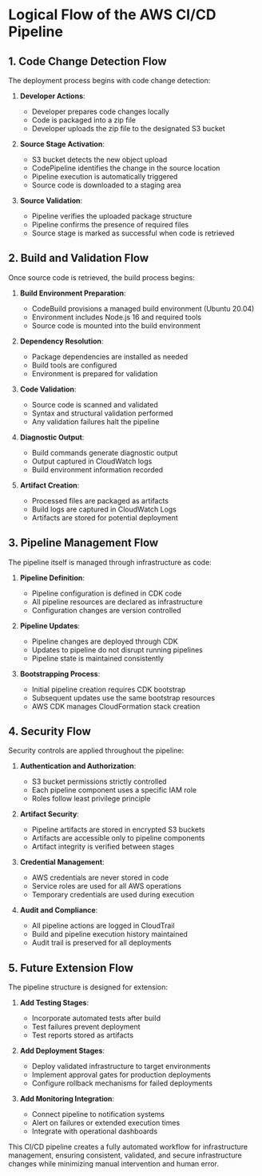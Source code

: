 # Logical Flow of the AWS CI/CD Pipeline

## 1. Code Change Detection Flow

The deployment process begins with code change detection:

1. **Developer Actions**:
   - Developer prepares code changes locally
   - Code is packaged into a zip file
   - Developer uploads the zip file to the designated S3 bucket

2. **Source Stage Activation**:
   - S3 bucket detects the new object upload
   - CodePipeline identifies the change in the source location
   - Pipeline execution is automatically triggered
   - Source code is downloaded to a staging area

3. **Source Validation**:
   - Pipeline verifies the uploaded package structure
   - Pipeline confirms the presence of required files
   - Source stage is marked as successful when code is retrieved

## 2. Build and Validation Flow

Once source code is retrieved, the build process begins:

1. **Build Environment Preparation**:
   - CodeBuild provisions a managed build environment (Ubuntu 20.04)
   - Environment includes Node.js 16 and required tools
   - Source code is mounted into the build environment

2. **Dependency Resolution**:
   - Package dependencies are installed as needed
   - Build tools are configured
   - Environment is prepared for validation

3. **Code Validation**:
   - Source code is scanned and validated
   - Syntax and structural validation performed
   - Any validation failures halt the pipeline

4. **Diagnostic Output**:
   - Build commands generate diagnostic output
   - Output captured in CloudWatch logs
   - Build environment information recorded

5. **Artifact Creation**:
   - Processed files are packaged as artifacts
   - Build logs are captured in CloudWatch Logs
   - Artifacts are stored for potential deployment

## 3. Pipeline Management Flow

The pipeline itself is managed through infrastructure as code:

1. **Pipeline Definition**:
   - Pipeline configuration is defined in CDK code
   - All pipeline resources are declared as infrastructure
   - Configuration changes are version controlled

2. **Pipeline Updates**:
   - Pipeline changes are deployed through CDK
   - Updates to pipeline do not disrupt running pipelines
   - Pipeline state is maintained consistently

3. **Bootstrapping Process**:
   - Initial pipeline creation requires CDK bootstrap
   - Subsequent updates use the same bootstrap resources
   - AWS CDK manages CloudFormation stack creation

## 4. Security Flow

Security controls are applied throughout the pipeline:

1. **Authentication and Authorization**:
   - S3 bucket permissions strictly controlled
   - Each pipeline component uses a specific IAM role
   - Roles follow least privilege principle

2. **Artifact Security**:
   - Pipeline artifacts are stored in encrypted S3 buckets
   - Artifacts are accessible only to pipeline components
   - Artifact integrity is verified between stages

3. **Credential Management**:
   - AWS credentials are never stored in code
   - Service roles are used for all AWS operations
   - Temporary credentials are used during execution

4. **Audit and Compliance**:
   - All pipeline actions are logged in CloudTrail
   - Build and pipeline execution history maintained
   - Audit trail is preserved for all deployments

## 5. Future Extension Flow

The pipeline structure is designed for extension:

1. **Add Testing Stages**:
   - Incorporate automated tests after build
   - Test failures prevent deployment
   - Test reports stored as artifacts

2. **Add Deployment Stages**:
   - Deploy validated infrastructure to target environments
   - Implement approval gates for production deployments
   - Configure rollback mechanisms for failed deployments

3. **Add Monitoring Integration**:
   - Connect pipeline to notification systems
   - Alert on failures or extended execution times
   - Integrate with operational dashboards

This CI/CD pipeline creates a fully automated workflow for infrastructure management, ensuring consistent, validated, and secure infrastructure changes while minimizing manual intervention and human error.
